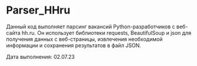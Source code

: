 # Parser_HHru

Данный код выполняет парсинг вакансий Python-разработчиков с веб-сайта hh.ru. Он использует библиотеки requests, BeautifulSoup и json для получения данных с веб-страницы, извлечения необходимой информации и сохранения результатов в файл JSON.

Дата выполнения: 02.07.23
